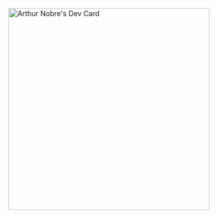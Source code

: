 <a href="https://app.daily.dev/ArthurNobre"><img src="https://api.daily.dev/devcards/15b59a195ff54d9e9281b5ea8156d396.png?r=egg" width="400" alt="Arthur Nobre's Dev Card"/></a>

